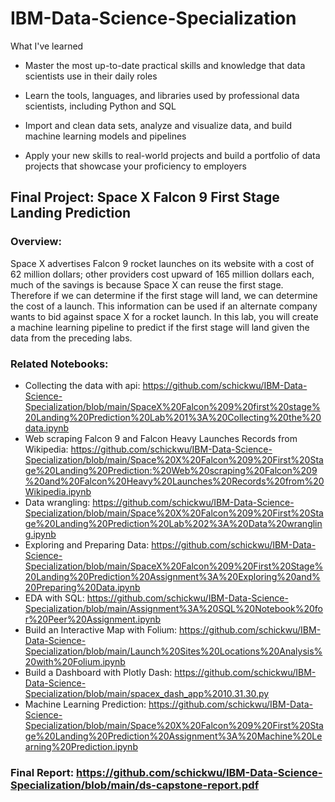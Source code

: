 # IBM-Data-Science-Specialization

What I've learned

- Master the most up-to-date practical skills and knowledge that data scientists use in their daily roles

- Learn the tools, languages, and libraries used by professional data scientists, including Python and SQL

- Import and clean data sets, analyze and visualize data, and build machine learning models and pipelines

- Apply your new skills to real-world projects and build a portfolio of data projects that showcase your proficiency to employers


## Final Project: Space X Falcon 9 First Stage Landing Prediction
### Overview:
Space X advertises Falcon 9 rocket launches on its website with a cost of 62 million dollars; other providers cost upward of 165 million dollars each, much of the savings is because Space X can reuse the first stage. Therefore if we can determine if the first stage will land, we can determine the cost of a launch. This information can be used if an alternate company wants to bid against space X for a rocket launch. In this lab, you will create a machine learning pipeline to predict if the first stage will land given the data from the preceding labs.

### Related Notebooks:
- Collecting the data with api: https://github.com/schickwu/IBM-Data-Science-Specialization/blob/main/SpaceX%20Falcon%209%20first%20stage%20Landing%20Prediction%20Lab%201%3A%20Collecting%20the%20data.ipynb
- Web scraping Falcon 9 and Falcon Heavy Launches Records from Wikipedia: https://github.com/schickwu/IBM-Data-Science-Specialization/blob/main/Space%20X%20Falcon%209%20First%20Stage%20Landing%20Prediction:%20Web%20scraping%20Falcon%209%20and%20Falcon%20Heavy%20Launches%20Records%20from%20Wikipedia.ipynb
- Data wrangling: https://github.com/schickwu/IBM-Data-Science-Specialization/blob/main/Space%20X%20Falcon%209%20First%20Stage%20Landing%20Prediction%20Lab%202%3A%20Data%20wrangling.ipynb
- Exploring and Preparing Data: https://github.com/schickwu/IBM-Data-Science-Specialization/blob/main/SpaceX%20Falcon%209%20First%20Stage%20Landing%20Prediction%20Assignment%3A%20Exploring%20and%20Preparing%20Data.ipynb
- EDA with SQL: https://github.com/schickwu/IBM-Data-Science-Specialization/blob/main/Assignment%3A%20SQL%20Notebook%20for%20Peer%20Assignment.ipynb
- Build an Interactive Map with Folium: https://github.com/schickwu/IBM-Data-Science-Specialization/blob/main/Launch%20Sites%20Locations%20Analysis%20with%20Folium.ipynb
- Build a Dashboard with Plotly Dash: https://github.com/schickwu/IBM-Data-Science-Specialization/blob/main/spacex_dash_app%2010.31.30.py
- Machine Learning Prediction: https://github.com/schickwu/IBM-Data-Science-Specialization/blob/main/Space%20X%20Falcon%209%20First%20Stage%20Landing%20Prediction%20Assignment%3A%20Machine%20Learning%20Prediction.ipynb
### Final Report: https://github.com/schickwu/IBM-Data-Science-Specialization/blob/main/ds-capstone-report.pdf
